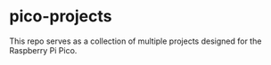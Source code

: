 # pico-projects

This repo serves as a collection of multiple projects designed for the Raspberry Pi Pico.